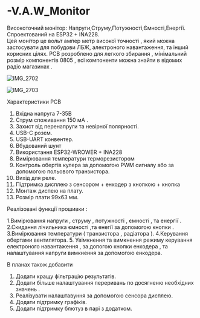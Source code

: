 # -V.A.W_Monitor
Високоточний монітор: Напруги,Струму,Потужності,Ємності,Енергії. Спроектований на ESP32 + INA228.  
Цей монітор  це вольт ампер метр високої точності , який можна застосувати для побудови   ЛБЖ, алектроного навантаження, та інший  корисних цілях. 
PCB розроблено для легкого збирання , мінімальний розмір  компонентів  0805 , всі компоненти можна знайти в відомих радіо магазинах . 


![IMG_2702](https://github.com/user-attachments/assets/1da69d7a-f214-4a5c-9beb-6ffb9e42fab2)

![IMG_2703](https://github.com/user-attachments/assets/844b4c4d-d483-4328-be55-2d72c0f7ef74)


Характеристики  PCB 
1. Вхідна напруга  7-35В
2. Струм споживання  150 мА . 
3. Захист від перенапруги та невірної полярності.
4. USB-C розєм.
5. USB-UART конвентер.
6. Вбудований шунт
7. Використання  ESP32-WROWER + INA228
8. Вимірювання температури терморезистором
9. Контроль обертів кулера за допомогою PWM сигналу або за допомогою польового транзистора.
10. Вихід для  реле. 
11. Підтримка дисплею з сенсором +  енкодер  з кнопкою  + кнопка 
12. Монтаж диспею на плату.
13. Розмір плати 99х63 мм.


Реалізовані функції прошивки :

1.Вимірювання напруги  , струму , потужності , ємності  , та  енергії . 
2.Скидання  лічильника  ємності ,та енегії за допомогою кнопки .
3.Вимірювання температури ( транзистора  , радіатора ). 
4.Керування обертами вентилятора. 
5. Увімкнення та вимкнення режиму  керування електроного навантаження  , за допогою кнопки енкодера , та  налаштування  напруги  вимкнення за допомогою енкодера.

В планах також добавити  
1.	Додати кращу фільтрацію результатів. 
2.	Додати більше  налаштування переривань по досягненю необхідних значень .
3.	Реалізувати налаштавуння за допомогою сенсора дисплею.
4.	Додати  підтримку графіків. 
5.	Додати підтримку  блютуз в парі з  додатком. 

